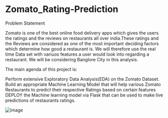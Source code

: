 # Zomato_Rating-Prediction

Problem Statement

Zomato is one of the best online food delivery apps which gives the users the ratings and the reviews on restaurants all over india.These ratings and the Reviews are considered as one of the most important deciding factors which determine how good a restaurant is.
We will therefore use the real time Data set with variuos features a user would look into regarding a restaurant. We will be considering Banglore City in this analysis.

The main agenda of this project is:

Perform extensive Exploratory Data Analysis(EDA) on the Zomato Dataset.
Build an appropriate Machine Learning Model that will help various Zomato Restaurants to predict their respective Ratings based on certain features
DEPLOY the Machine learning model via Flask that can be used to make live predictions of restaurants ratings.

![image](https://user-images.githubusercontent.com/86488474/123462866-7969ee80-d608-11eb-8617-0fae1c419a8f.png)

